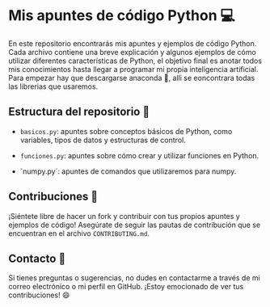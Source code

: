 # Mis apuntes de código Python 💻

En este repositorio encontrarás mis apuntes y ejemplos de código Python. Cada archivo contiene una breve explicación y algunos ejemplos de cómo utilizar diferentes características de Python, el objetivo final es anotar todos mis conocimientos hasta llegar a programar mi propia inteligencia artificial.
 Para empezar hay que descargarse anaconda 🐍, alli se eoncontrara todas las librerias que usaremos.

## Estructura del repositorio 📂

- `basicos.py`: apuntes sobre conceptos básicos de Python, como variables, tipos de datos y estructuras de control.

- `funciones.py`: apuntes sobre cómo crear y utilizar funciones en Python.

- ´numpy.py´: apuntes de comandos que utilizaremos para numpy.

## Contribuciones 🤝

¡Siéntete libre de hacer un fork y contribuir con tus propios apuntes y ejemplos de código! Asegúrate de seguir las pautas de contribución que se encuentran en el archivo `CONTRIBUTING.md`.

## Contacto 📩

Si tienes preguntas o sugerencias, no dudes en contactarme a través de mi correo electrónico o mi perfil en GitHub. ¡Estoy emocionado de ver tus contribuciones! 😄
